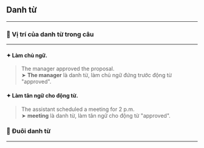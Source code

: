 ## Danh từ

---

### 📌 Vị trí của danh từ trong câu

---

#### ✦ Làm chủ ngữ.
> The manager approved the proposal.  
> ➤ **The manager** là danh từ, làm chủ ngữ đứng trước động từ "approved". 

#### ✦ Làm tân ngữ cho động từ.
> The assistant scheduled a meeting for 2 p.m.  
> ➤ **meeting** là danh từ, làm tân ngữ cho động từ "approved".


### 📌 Đuôi danh từ

---